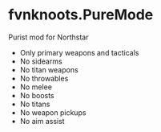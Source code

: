 # fvnknoots.PureMode

Purist mod for Northstar

 * Only primary weapons and tacticals
 * No sidearms
 * No titan weapons
 * No throwables
 * No melee
 * No boosts
 * No titans
 * No weapon pickups
 * No aim assist
